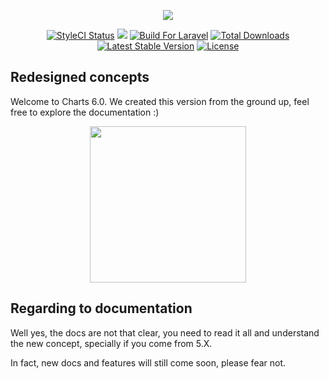 <p align="center"><a href="https://erik.cat/projects/charts"><img src="https://image.prntscr.com/image/FDJCr7ywShKMUlFitEc_Ww.png"></a></p>
<p align="center">
<a href="https://styleci.io/repos/69124179"><img src="https://styleci.io/repos/69124179/shield?branch=master&style=flat" alt="StyleCI Status"></a>
<a class="badge-align" href="https://www.codacy.com/app/consoletvs/Charts?utm_source=github.com&amp;utm_medium=referral&amp;utm_content=ConsoleTVs/Charts&amp;utm_campaign=Badge_Grade"><img src="https://api.codacy.com/project/badge/Grade/b96ce6dd50de4a69ba191336a04a59e5"/></a>
<a href="https://styleci.io/repos/69124179"><img src="https://img.shields.io/badge/Built_for-Laravel-orange.svg" alt="Build For Laravel"></a>
<a href="https://packagist.org/packages/consoletvs/charts"><img src="https://poser.pugx.org/consoletvs/charts/d/total.svg" alt="Total Downloads"></a>
<a href="https://packagist.org/packages/consoletvs/charts"><img src="https://poser.pugx.org/consoletvs/charts/v/stable.svg" alt="Latest Stable Version"></a>
<a href="https://packagist.org/packages/consoletvs/charts"><img src="https://poser.pugx.org/consoletvs/charts/license.svg" alt="License"></a>
</p>

## Redesigned concepts

Welcome to Charts 6.0. We created this version from the ground up, feel free to explore the documentation :)

<p align="center"><a href="https://erik.cat/projects/charts"><img height="250" src="https://i.imgur.com/F0PDyYE.png"></a></p>

## Regarding to documentation

Well yes, the docs are not that clear, you need to read it all and understand the new concept, specially if you come from 5.X.

In fact, new docs and features will still come soon, please fear not.
